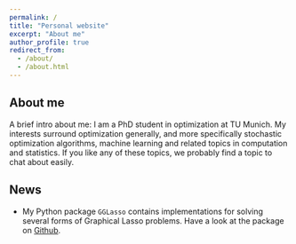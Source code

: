 ```yaml
---
permalink: /
title: "Personal website"
excerpt: "About me"
author_profile: true
redirect_from: 
  - /about/
  - /about.html
---
```


About me
-------------
A brief intro about me: I am a PhD student in optimization at TU Munich. My interests surround optimization generally, and more specifically stochastic optimization algorithms, machine learning and related topics in computation and statistics. If you like any of these topics, we probably find a topic to chat about easily.

News
----------
* My Python package `GGLasso` contains implementations for solving several forms of Graphical Lasso problems. Have a look at the package on [Github](https://github.com/fabian-sp/GGLasso).

